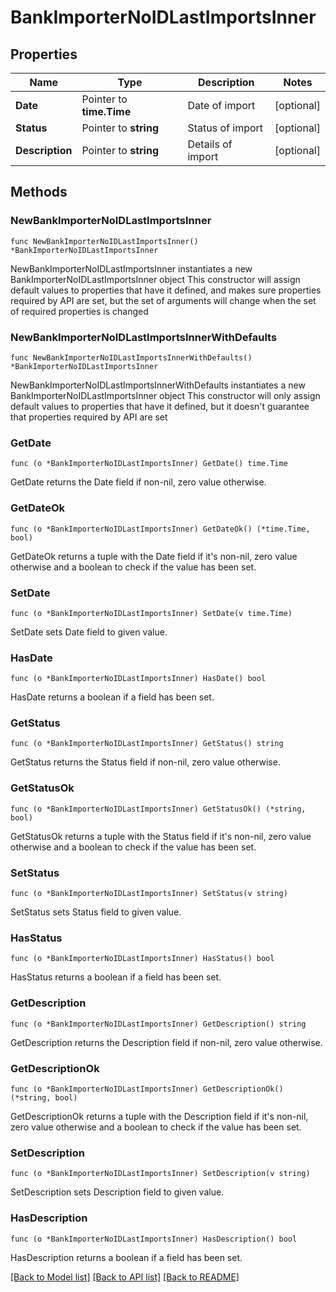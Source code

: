 # BankImporterNoIDLastImportsInner

## Properties

Name | Type | Description | Notes
------------ | ------------- | ------------- | -------------
**Date** | Pointer to **time.Time** | Date of import | [optional] 
**Status** | Pointer to **string** | Status of import | [optional] 
**Description** | Pointer to **string** | Details of import | [optional] 

## Methods

### NewBankImporterNoIDLastImportsInner

`func NewBankImporterNoIDLastImportsInner() *BankImporterNoIDLastImportsInner`

NewBankImporterNoIDLastImportsInner instantiates a new BankImporterNoIDLastImportsInner object
This constructor will assign default values to properties that have it defined,
and makes sure properties required by API are set, but the set of arguments
will change when the set of required properties is changed

### NewBankImporterNoIDLastImportsInnerWithDefaults

`func NewBankImporterNoIDLastImportsInnerWithDefaults() *BankImporterNoIDLastImportsInner`

NewBankImporterNoIDLastImportsInnerWithDefaults instantiates a new BankImporterNoIDLastImportsInner object
This constructor will only assign default values to properties that have it defined,
but it doesn't guarantee that properties required by API are set

### GetDate

`func (o *BankImporterNoIDLastImportsInner) GetDate() time.Time`

GetDate returns the Date field if non-nil, zero value otherwise.

### GetDateOk

`func (o *BankImporterNoIDLastImportsInner) GetDateOk() (*time.Time, bool)`

GetDateOk returns a tuple with the Date field if it's non-nil, zero value otherwise
and a boolean to check if the value has been set.

### SetDate

`func (o *BankImporterNoIDLastImportsInner) SetDate(v time.Time)`

SetDate sets Date field to given value.

### HasDate

`func (o *BankImporterNoIDLastImportsInner) HasDate() bool`

HasDate returns a boolean if a field has been set.

### GetStatus

`func (o *BankImporterNoIDLastImportsInner) GetStatus() string`

GetStatus returns the Status field if non-nil, zero value otherwise.

### GetStatusOk

`func (o *BankImporterNoIDLastImportsInner) GetStatusOk() (*string, bool)`

GetStatusOk returns a tuple with the Status field if it's non-nil, zero value otherwise
and a boolean to check if the value has been set.

### SetStatus

`func (o *BankImporterNoIDLastImportsInner) SetStatus(v string)`

SetStatus sets Status field to given value.

### HasStatus

`func (o *BankImporterNoIDLastImportsInner) HasStatus() bool`

HasStatus returns a boolean if a field has been set.

### GetDescription

`func (o *BankImporterNoIDLastImportsInner) GetDescription() string`

GetDescription returns the Description field if non-nil, zero value otherwise.

### GetDescriptionOk

`func (o *BankImporterNoIDLastImportsInner) GetDescriptionOk() (*string, bool)`

GetDescriptionOk returns a tuple with the Description field if it's non-nil, zero value otherwise
and a boolean to check if the value has been set.

### SetDescription

`func (o *BankImporterNoIDLastImportsInner) SetDescription(v string)`

SetDescription sets Description field to given value.

### HasDescription

`func (o *BankImporterNoIDLastImportsInner) HasDescription() bool`

HasDescription returns a boolean if a field has been set.


[[Back to Model list]](../README.md#documentation-for-models) [[Back to API list]](../README.md#documentation-for-api-endpoints) [[Back to README]](../README.md)


